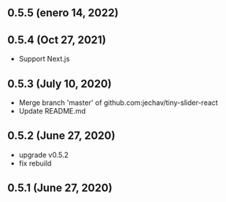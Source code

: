 ## 0.5.5 (enero 14, 2022)


## 0.5.4 (Oct 27, 2021)
  - Support Next.js

## 0.5.3 (July 10, 2020)
  - Merge branch 'master' of github.com:jechav/tiny-slider-react
  - Update README.md

## 0.5.2 (June 27, 2020)
  - upgrade v0.5.2
  - fix rebuild

## 0.5.1 (June 27, 2020)



